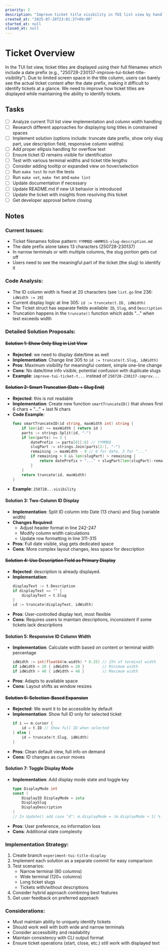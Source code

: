 ```yaml
---
priority: 2
description: "Improve ticket title visibility in TUI list view by handling long date-prefixed filenames"
created_at: "2025-07-28T23:01:37+09:00"
started_at: null
closed_at: null
---
```


# Ticket Overview

In the TUI list view, ticket titles are displayed using their full filenames which include a date prefix (e.g., "250728-230137-improve-tui-ticket-title-visibility"). Due to limited screen space in the title column, users can barely see the actual ticket content after the date prefix, making it difficult to identify tickets at a glance. We need to improve how ticket titles are displayed while maintaining the ability to identify tickets.

## Tasks
- [ ] Analyze current TUI list view implementation and column width handling
- [ ] Research different approaches for displaying long titles in constrained spaces
- [ ] Implement solution (options include: truncate date prefix, show only slug part, use description field, responsive column widths)
- [ ] Add proper ellipsis handling for overflow text
- [ ] Ensure ticket ID remains visible for identification
- [ ] Test with various terminal widths and ticket title lengths
- [ ] Consider adding tooltip or expanded view on hover/selection
- [ ] Run `make test` to run the tests
- [ ] Run `make vet`, `make fmt` and `make lint`
- [ ] Update documentation if necessary
- [ ] Update README.md if new UI behavior is introduced
- [ ] Update the ticket with insights from resolving this ticket
- [ ] Get developer approval before closing

## Notes

### Current Issues:
- Ticket filenames follow pattern: `YYMMDD-HHMMSS-slug-description.md`
- The date prefix alone takes 13 characters (250728-230137)
- In narrow terminals or with multiple columns, the slug portion gets cut off
- Users need to see the meaningful part of the ticket (the slug) to identify it

### Code Analysis:
- The ID column width is fixed at 20 characters (see `list.go` line 236: `idWidth := 20`)
- Current display logic at line 305: `id := truncate(t.ID, idWidth)`
- The Ticket struct has separate fields available: `ID`, `Slug`, and `Description`
- Truncation happens in the `truncate()` function which adds "..." when text exceeds width

### Detailed Solution Proposals:

#### ~~Solution 1: Show Only Slug in List View~~
- **Rejected**: we need to display date/time as well
- **Implementation**: Change line 305 to `id := truncate(t.Slug, idWidth)`
- **Pros**: Maximum visibility for meaningful content, simple one-line change
- **Cons**: No date/time info visible, potential confusion with duplicate slugs
- **Example**: `improve-tui-ticket-t...` instead of `250728-230137-improv...`

#### ~~Solution 2: Smart Truncation (Date + Slug End)~~
- **Rejected**: this is not readable
- **Implementation**: Create new function `smartTruncateID()` that shows first 6 chars + "..." + last N chars
- **Code Example**:
  ```go
  func smartTruncateID(id string, maxWidth int) string {
      if len(id) <= maxWidth { return id }
      parts := strings.Split(id, "-")
      if len(parts) >= 3 {
          datePrefix := parts[0][:6] // YYMMDD
          slugPart := strings.Join(parts[2:], "-")
          remaining := maxWidth - 9 // 6 for date, 3 for "..."
          if remaining > 0 && len(slugPart) > remaining {
              return datePrefix + "..." + slugPart[len(slugPart)-remaining:]
          }
      }
      return truncate(id, maxWidth)
  }
  ```
- **Example**: `250728...visibility`

#### Solution 3: Two-Column ID Display
- **Implementation**: Split ID column into Date (13 chars) and Slug (variable width)
- **Changes Required**:
  - Adjust header format in line 242-247
  - Modify column width calculations
  - Update row formatting in line 311-315
- **Pros**: Full date visible, slug gets dedicated space
- **Cons**: More complex layout changes, less space for description

#### ~~Solution 4: Use Description Field as Primary Display~~
- **Rejected**: description is already displayed.
- **Implementation**: 
  ```go
  displayText := t.Description
  if displayText == "" {
      displayText = t.Slug
  }
  id := truncate(displayText, idWidth)
  ```
- **Pros**: User-controlled display text, most flexible
- **Cons**: Requires users to maintain descriptions, inconsistent if some tickets lack descriptions

#### Solution 5: Responsive ID Column Width
- **Implementation**: Calculate width based on content or terminal width percentage
  ```go
  idWidth := int(float64(m.width) * 0.25) // 25% of terminal width
  if idWidth < 20 { idWidth = 20 }        // Minimum width
  if idWidth > 40 { idWidth = 40 }        // Maximum width
  ```
- **Pros**: Adapts to available space
- **Cons**: Layout shifts as window resizes

#### ~~Solution 6: Selection-Based Expansion~~
- **Rejected**: We want it to be accessible by default
- **Implementation**: Show full ID only for selected ticket
  ```go
  if i == m.cursor {
      id = t.ID // Show full ID when selected
  } else {
      id = truncate(t.Slug, idWidth)
  }
  ```
- **Pros**: Clean default view, full info on demand
- **Cons**: ID changes as cursor moves

#### Solution 7: Toggle Display Mode
- **Implementation**: Add display mode state and toggle key
  ```go
  type DisplayMode int
  const (
      DisplayID DisplayMode = iota
      DisplaySlug
      DisplayDescription
  )
  // In Update() add case "d": m.displayMode = (m.displayMode + 1) % 3
  ```
- **Pros**: User preference, no information loss
- **Cons**: Additional state complexity

### Implementation Strategy:
1. Create branch `experiment-tui-title-display`
2. Implement each solution as a separate commit for easy comparison
3. Test scenarios:
   - Narrow terminal (80 columns)
   - Wide terminal (120+ columns)
   - Long ticket slugs
   - Tickets with/without descriptions
4. Consider hybrid approach combining best features
5. Get user feedback on preferred approach

### Considerations:
- Must maintain ability to uniquely identify tickets
- Should work well with both wide and narrow terminals
- Consider accessibility and readability
- Maintain consistency with CLI output format
- Ensure ticket operations (start, close, etc.) still work with displayed text
